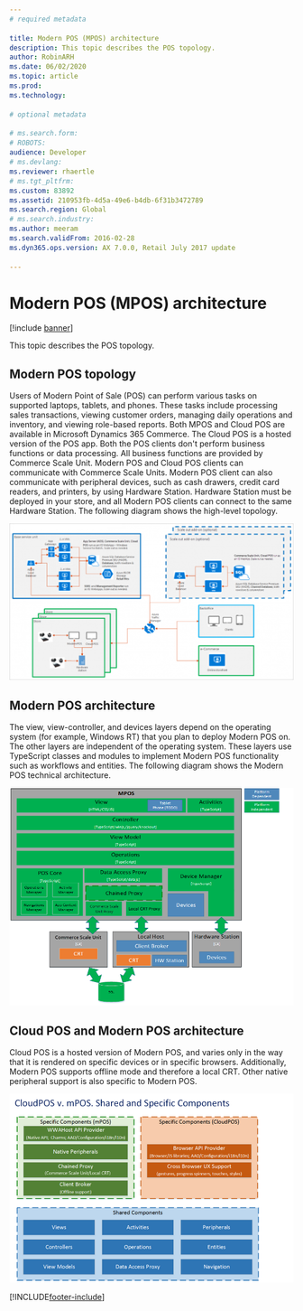 ```yaml
---
# required metadata

title: Modern POS (MPOS) architecture
description: This topic describes the POS topology.
author: RobinARH
ms.date: 06/02/2020
ms.topic: article
ms.prod: 
ms.technology: 

# optional metadata

# ms.search.form: 
# ROBOTS: 
audience: Developer
# ms.devlang: 
ms.reviewer: rhaertle
# ms.tgt_pltfrm: 
ms.custom: 83892
ms.assetid: 210953fb-4d5a-49e6-b4db-6f31b3472789
ms.search.region: Global
# ms.search.industry: 
ms.author: meeram
ms.search.validFrom: 2016-02-28
ms.dyn365.ops.version: AX 7.0.0, Retail July 2017 update

---
```


# Modern POS (MPOS) architecture

[!include [banner](../includes/banner.md)]

This topic describes the POS topology.

## Modern POS topology

Users of Modern Point of Sale (POS) can perform various tasks on supported laptops, tablets, and phones. These tasks include processing sales transactions, viewing customer orders, managing daily operations and inventory, and viewing role-based reports. Both MPOS and Cloud POS are available in Microsoft Dynamics 365 Commerce. The Cloud POS is a hosted version of the POS app. Both the POS clients don't perform business functions or data processing. All business functions are provided by Commerce Scale Unit. Modern POS and Cloud POS clients can communicate with Commerce Scale Units. Modern POS client can also communicate with peripheral devices, such as cash drawers, credit card readers, and printers, by using Hardware Station. Hardware Station must be deployed in your store, and all Modern POS clients can connect to the same Hardware Station. The following diagram shows the high-level topology.

![Commerce Topology.](./media/retail-topology-1024x606.png)

## Modern POS architecture

The view, view-controller, and devices layers depend on the operating system (for example, Windows RT) that you plan to deploy Modern POS on. The other layers are independent of the operating system. These layers use TypeScript classes and modules to implement Modern POS functionality such as workflows and entities. The following diagram shows the Modern POS technical architecture.

![Modern POS architecture.](./media/mpos.png)

## Cloud POS and Modern POS architecture

Cloud POS is a hosted version of Modern POS, and varies only in the way that it is rendered on specific devices or in specific browsers. Additionally, Modern POS supports offline mode and therefore a local CRT. Other native peripheral support is also specific to Modern POS.

![CloudPOS and MPOS.](./media/cloudpos-and-mpos.png)


[!INCLUDE[footer-include](../../includes/footer-banner.md)]